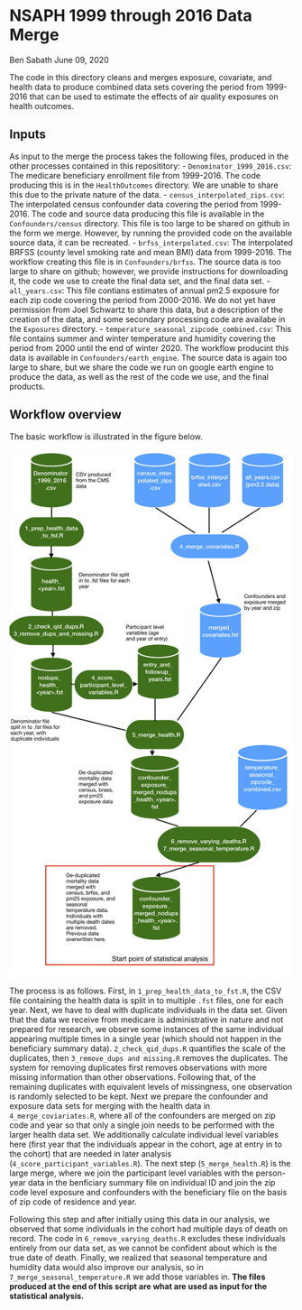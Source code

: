 NSAPH 1999 through 2016 Data Merge
================
Ben Sabath
June 09, 2020

The code in this directory cleans and merges exposure, covariate, and
health data to produce combined data sets covering the period from
1999-2016 that can be used to estimate the effects of air quality
exposures on health outcomes.

## Inputs

As input to the merge the process takes the following files, produced in
the other processes contained in this reposititory: -
`Denominator_1999_2016.csv`: The medicare beneficiary enrollment file
from 1999-2016. The code producing this is in the `HealthOutcomes`
directory. We are unable to share this due to the private nature of the
data. - `census_interpolated_zips.csv`: The interpolated census
confounder data covering the period from 1999-2016. The code and source
data producing this file is available in the `Confounders/census`
directory. This file is too large to be shared on github in the form we
merge. However, by running the provided code on the available source
data, it can be recreated. - `brfss_interpolated.csv`: The interpolated
BRFSS (county level smoking rate and mean BMI) data from 1999-2016. The
workflow creating this file is in `Confounders/brfss`. The source data
is too large to share on github; however, we provide instructions for
downloading it, the code we use to create the final data set, and the
final data set. - `all_years.csv`: This file contians estimates of
annual pm2.5 exposure for each zip code covering the period from
2000-2016. We do not yet have permission from Joel Schwartz to share
this data, but a description of the creation of the data, and some
secondary processing code are availabe in the `Exposures` directory. -
`temperature_seasonal_zipcode_combined.csv`: This file contains summer
and winter temperature and humidity covering the period from 2000 until
the end of winter 2020. The workflow producint this data is available in
`Confounders/earth_engine`. The source data is again too large to share,
but we share the code we run on google earth engine to produce the data,
as well as the rest of the code we use, and the final products.

## Workflow overview

The basic workflow is illustrated in the figure below.

![](./doc/merge_worflow.png)

The process is as follows. First, in `1_prep_health_data_to_fst.R`, the
CSV file containing the health data is split in to multiple `.fst`
files, one for each year. Next, we have to deal with duplicate
individuals in the data set. Given that the data we receive from
medicare is administrative in nature and not prepared for research, we
observe some instances of the same individual appearing multiple times
in a single year (which should not happen in the beneficiary summary
data). `2_check_qid_dups.R` quantifies the scale of the duplicates, then
`3_remove_dups and missing.R` removes the duplicates. The system for
removing duplicates first removes observations with more missing
information than other observations. Following that, of the remaining
duplicates with equivalent levels of missingness, one observation is
randomly selected to be kept. Next we prepare the confounder and
exposure data sets for merging with the health data in
`4_merge_coviariates.R`, where all of the confounders are merged on zip
code and year so that only a single join needs to be performed with the
larger health data set. We additionally calculate individual level
variables here (first year that the individuals appear in the cohort,
age at entry in to the cohort) that are needed in later analysis
(`4_score_participant_variables.R`). The next step (`5_merge_health.R`)
is the large merge, where we join the participant level variables with
the person-year data in the benficiary summary file on individual ID and
join the zip code level exposure and confounders with the beneficiary
file on the basis of zip code of residence and year.

Following this step and after initially using this data in our analysis,
we observed that some individuals in the cohort had multiple days of
death on record. The code in `6_remove_varying_deaths.R` excludes these
individuals entirely from our data set, as we cannot be confident about
which is the true date of death. Finally, we realized that seasonal
temperature and humidity data would also improve our analysis, so in
`7_merge_seasonal_temperature.R` we add those variables in. **The files
produced at the end of this script are what are used as input for the
statistical analysis.**
